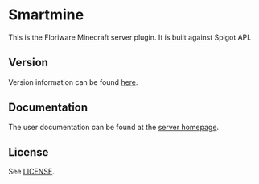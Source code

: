 # Smartmine
This is the Floriware Minecraft server plugin.
It is built against Spigot API.

## Version
Version information can be found [here](/src/main/resources/plugin.yml).

## Documentation
The user documentation can be found at the [server homepage](https://minecraft.floriware.eu/?site=Smartmine&space=public).

## License
See [LICENSE](/LICENSE).
